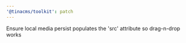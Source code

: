 ```yaml
---
'@tinacms/toolkit': patch
---
```


Ensure local media persist populates the 'src' attribute so drag-n-drop works
